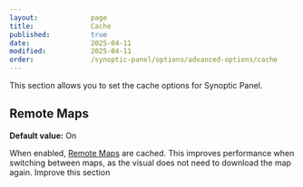 ```yaml
---
layout:             page
title:              Cache
published:          true
date:               2025-04-11
modified:           2025-04-11
order:              /synoptic-panel/options/advanced-options/cache
---
```


This section allows you to set the cache options for Synoptic Panel.

## Remote Maps

**Default value:** On

When enabled, [Remote Maps](../../features/importing/index.md#remote-maps) are cached. This improves performance when switching between maps, as the visual does not need to download the map again.
<todo> Improve this section </todo>
